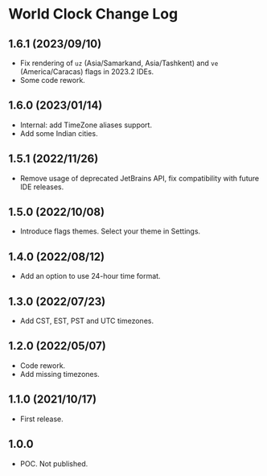 # World Clock Change Log

## 1.6.1 (2023/09/10)
* Fix rendering of `uz` (Asia/Samarkand, Asia/Tashkent) and `ve` (America/Caracas) flags in 2023.2 IDEs.
* Some code rework.

## 1.6.0 (2023/01/14)
* Internal: add TimeZone aliases support.
* Add some Indian cities.

## 1.5.1 (2022/11/26)
* Remove usage of deprecated JetBrains API, fix compatibility with future IDE releases.

## 1.5.0 (2022/10/08)
* Introduce flags themes. Select your theme in Settings.

## 1.4.0 (2022/08/12)
* Add an option to use 24-hour time format.

## 1.3.0 (2022/07/23)
* Add CST, EST, PST and UTC timezones.

## 1.2.0 (2022/05/07)
* Code rework.
* Add missing timezones.

## 1.1.0 (2021/10/17)
* First release.

## 1.0.0
* POC. Not published.
